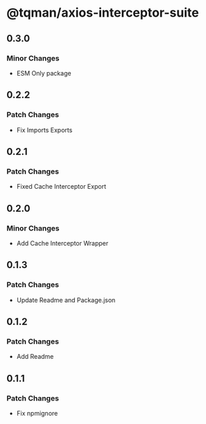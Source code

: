 # @tqman/axios-interceptor-suite

## 0.3.0

### Minor Changes

- ESM Only package

## 0.2.2

### Patch Changes

- Fix Imports Exports

## 0.2.1

### Patch Changes

- Fixed Cache Interceptor Export

## 0.2.0

### Minor Changes

- Add Cache Interceptor Wrapper

## 0.1.3

### Patch Changes

- Update Readme and Package.json

## 0.1.2

### Patch Changes

- Add Readme

## 0.1.1

### Patch Changes

- Fix npmignore
